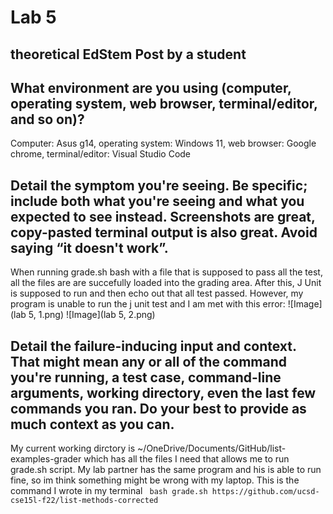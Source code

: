 # Lab 5
## theoretical EdStem Post by a student

## What environment are you using (computer, operating system, web browser, terminal/editor, and so on)?
Computer: Asus g14, operating system: Windows 11, web browser: Google chrome, terminal/editor: Visual Studio Code

## Detail the symptom you're seeing. Be specific; include both what you're seeing and what you expected to see instead. Screenshots are great, copy-pasted terminal output is also great. Avoid saying “it doesn't work”.
When running grade.sh bash with a file that is supposed to pass all the test, all the files are are succefully loaded into the grading area. After this, J Unit is supposed to run and then echo out that all test 
passed. However, my program is unable to run the j unit test and I am met with this error:
![Image](lab 5, 1.png)
![Image](lab 5, 2.png)

## Detail the failure-inducing input and context. That might mean any or all of the command you're running, a test case, command-line arguments, working directory, even the last few commands you ran. Do your best to provide as much context as you can.
My current working dirctory is ~/OneDrive/Documents/GitHub/list-examples-grader which has all the files I need that allows me to run grade.sh script. My lab partner has the same program and his is able to run fine, so im think something might be wrong with my laptop. This is the command I wrote in my terminal ``` bash grade.sh https://github.com/ucsd-cse15l-f22/list-methods-corrected``` 


